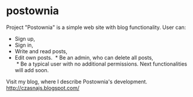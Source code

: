 # postownia
Project "Postownia" is a simple web site with blog functionality.
User can:
  * Sign up,
  * Sign in,
  * Write and read posts,
  * Edit own posts.
  * Be an admin, who can delete all posts, <br />
  * Be a typical user with no additional permissions.
Next functionalities will add soon.

Visit my blog, where I describe Postownia's development.
http://czasnajs.blogspot.com/
